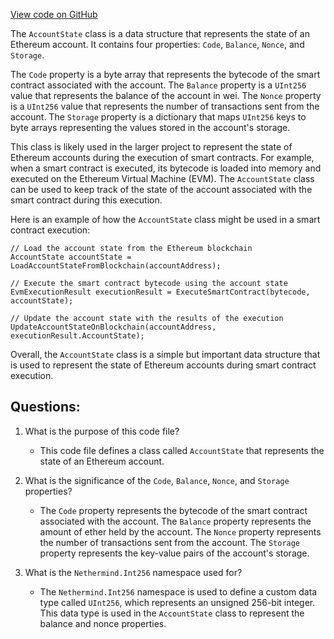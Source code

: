 [View code on GitHub](https://github.com/nethermindeth/nethermind/Ethereum.Test.Base/AccountState.cs)

The `AccountState` class is a data structure that represents the state of an Ethereum account. It contains four properties: `Code`, `Balance`, `Nonce`, and `Storage`. 

The `Code` property is a byte array that represents the bytecode of the smart contract associated with the account. The `Balance` property is a `UInt256` value that represents the balance of the account in wei. The `Nonce` property is a `UInt256` value that represents the number of transactions sent from the account. The `Storage` property is a dictionary that maps `UInt256` keys to byte arrays representing the values stored in the account's storage.

This class is likely used in the larger project to represent the state of Ethereum accounts during the execution of smart contracts. For example, when a smart contract is executed, its bytecode is loaded into memory and executed on the Ethereum Virtual Machine (EVM). The `AccountState` class can be used to keep track of the state of the account associated with the smart contract during this execution. 

Here is an example of how the `AccountState` class might be used in a smart contract execution:

```
// Load the account state from the Ethereum blockchain
AccountState accountState = LoadAccountStateFromBlockchain(accountAddress);

// Execute the smart contract bytecode using the account state
EvmExecutionResult executionResult = ExecuteSmartContract(bytecode, accountState);

// Update the account state with the results of the execution
UpdateAccountStateOnBlockchain(accountAddress, executionResult.AccountState);
```

Overall, the `AccountState` class is a simple but important data structure that is used to represent the state of Ethereum accounts during smart contract execution.
## Questions: 
 1. What is the purpose of this code file?
    - This code file defines a class called `AccountState` that represents the state of an Ethereum account.

2. What is the significance of the `Code`, `Balance`, `Nonce`, and `Storage` properties?
    - The `Code` property represents the bytecode of the smart contract associated with the account. The `Balance` property represents the amount of ether held by the account. The `Nonce` property represents the number of transactions sent from the account. The `Storage` property represents the key-value pairs of the account's storage.

3. What is the `Nethermind.Int256` namespace used for?
    - The `Nethermind.Int256` namespace is used to define a custom data type called `UInt256`, which represents an unsigned 256-bit integer. This data type is used in the `AccountState` class to represent the balance and nonce properties.